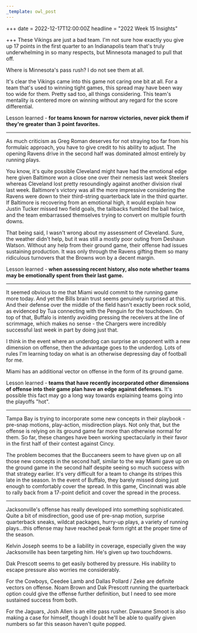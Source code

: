 ```yaml
---
_template: owl_post
---
```



+++
date = 2022-12-17T12:00:00Z
headline = "2022 Week 15 Insights"

+++
These Vikings are just a bad team. I'm not sure how exactly you give up 17 points in the first quarter to an Indianapolis team that's truly underwhelming in so many respects, but Minnesota managed to pull that off.

Where is Minnesota's pass rush? I do not see them at all.

It's clear the Vikings came into this game not caring one bit at all. For a team that's used to winning tight games, this spread may have been way too wide for them. Pretty sad too, all things considering. This team's mentality is centered more on winning without any regard for the score differential.

Lesson learned - **for teams known for narrow victories, never pick them if they're greater than 3 point favorites.**

***

As much criticism as Greg Roman deserves for not straying too far from his formulaic approach, you have to give credit to his ability to adjust. The opening Ravens drive in the second half was dominated almost entirely by running plays.

You know, it's quite possible Cleveland might have had the emotional edge here given Baltimore won a close one over their nemesis last week Steelers whereas Cleveland lost pretty resoundingly against another division rival last week. Baltimore's victory was all the more impressive considering the Ravens were down to their third-string quarterback late in the third quarter. If Baltimore is recovering from an emotional high, it would explain how Justin Tucker missed two field goals, the tailbacks fumbled the ball twice, and the team embarrassed themselves trying to convert on multiple fourth downs.

That being said, I wasn't wrong about my assessment of Cleveland. Sure, the weather didn't help, but it was still a mostly poor outing from Deshaun Watson. Without any help from their ground game, their offense had issues sustaining production. It was only through the Ravens gifting them so many ridiculous turnovers that the Browns won by a decent margin.

Lesson learned - **when assessing recent history, also note whether teams may be emotionally spent from their last game.**

***

It seemed obvious to me that Miami would commit to the running game more today. And yet the Bills brain trust seems genuinely surprised at this. And their defense over the middle of the field hasn't exactly been rock solid, as evidenced by Tua connecting with the Penguin for the touchdown. On top of that, Buffalo is intently avoiding pressing the receivers at the line of scrimmage, which makes no sense - the Chargers were incredibly successful last week in part by doing just that.

I think in the event where an underdog can surprise an opponent with a new dimension on offense, then the advantage goes to the underdog. Lots of rules I'm learning today on what is an otherwise depressing day of football for me.

Miami has an additional vector on offense in the form of its ground game.

Lesson learned - **teams that have recently incorporated other dimensions of offense into their game plan have an edge against defenses.** It's possible this fact may go a long way towards explaining teams going into the playoffs "hot".

***

Tampa Bay is trying to incorporate some new concepts in their playbook - pre-snap motions, play-action, misdirection plays. Not only that, but the offense is relying on its ground game far more than otherwise normal for them. So far, these changes have been working spectacularly in their favor in the first half of their contest against Cincy.

The problem becomes that the Buccaneers seem to have given up on all those new concepts in the second half, similar to the way Miami gave up on the ground game in the second half despite seeing so much success with that strategy earlier. It's very difficult for a team to change its stripes this late in the season. In the event of Buffalo, they barely missed doing just enough to comfortably cover the spread. In this game, Cincinnati was able to rally back from a 17-point deficit and cover the spread in the process.

***

Jacksonville's offense has really developed into something sophisticated. Quite a bit of misdirection, good use of pre-snap motion, surprise quarterback sneaks, wildcat packages, hurry-up plays, a variety of running plays...this offense may have reached peak form right at the proper time of the season.

Kelvin Joseph seems to be a liability in coverage, especially given the way Jacksonville has been targeting him. He's given up two touchdowns.

Dak Prescott seems to get easily bothered by pressure. His inability to escape pressure also worries me considerably.

For the Cowboys, Ceedee Lamb and Dallas Pollard / Zeke are definite vectors on offense. Noam Brown and Dak Prescott running the quarterback option could give the offense further definition, but I need to see more sustained success from both.

For the Jaguars, Josh Allen is an elite pass rusher. Dawuane Smoot is also making a case for himself, though I doubt he'll be able to qualify given numbers so far this season haven't quite popped.
